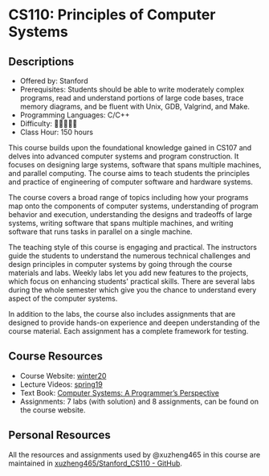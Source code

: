 # CS110: Principles of Computer Systems

## Descriptions

- Offered by: Stanford
- Prerequisites: Students should be able to write moderately complex programs, read and understand portions of large code bases, trace memory diagrams, and be fluent with Unix, GDB, Valgrind, and Make.
- Programming Languages: C/C++
- Difficulty: 🌟🌟🌟🌟🌟
- Class Hour: 150 hours

This course builds upon the foundational knowledge gained in CS107 and delves into advanced computer systems and program construction. It focuses on designing large systems, software that spans multiple machines, and parallel computing. The course aims to teach students the principles and practice of engineering of computer software and hardware systems.

The course covers a broad range of topics including how your programs map onto the components of computer systems, understanding of program behavior and execution, understanding the designs and tradeoffs of large systems, writing software that spans multiple machines, and writing software that runs tasks in parallel on a single machine.

The teaching style of this course is engaging and practical. The instructors guide the students to understand the numerous technical challenges and design principles in computer systems by going through the course materials and labs. Weekly labs let you add new features to the projects, which focus on enhancing students' practical skills. There are several labs during the whole semester which give you the chance to understand every aspect of the computer systems.

In addition to the labs, the course also includes assignments that are designed to provide hands-on experience and deepen understanding of the course material. Each assignment has a complete framework for testing.

## Course Resources

- Course Website: [winter20](https://web.stanford.edu/class/archive/cs/cs110/cs110.1204/)
- Lecture Videos: [spring19](https://www.youtube.com/playlist?list=PLai-xIlqf4JmTNR9aPCwIAOySs1GOm8sQ)
- Text Book: [Computer Systems: A Programmer’s Perspective](https://www.cs.sfu.ca/~ashriram/Courses/CS295/assets/books/CSAPP_2016.pdf)
- Assignments: 7 labs (with solution) and 8 assignments, can be found on the course website.

## Personal Resources

All the resources and assignments used by @xuzheng465 in this course are maintained in [xuzheng465/Stanford_CS110 - GitHub](https://github.com/xuzheng465/Stanford_CS110).
